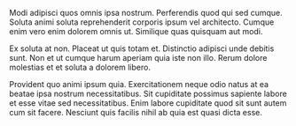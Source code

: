 Modi adipisci quos omnis ipsa nostrum. Perferendis quod qui sed cumque. Soluta animi soluta reprehenderit corporis ipsum vel architecto. Cumque enim vero enim dolorem omnis ut. Similique quas quisquam aut modi.
 Ex soluta at non. Placeat ut quis totam et. Distinctio adipisci unde debitis sunt. Non et ut cumque harum aperiam quia iste non illo. Rerum dolore molestias et et soluta a dolorem libero.
 Provident quo animi ipsum quia. Exercitationem neque odio natus at ea beatae ipsa nostrum necessitatibus. Sit cupiditate possimus sapiente labore et esse vitae sed necessitatibus. Enim labore cupiditate quod sit sunt autem cum sit facere. Nesciunt quis facilis nihil ab quia est quasi dicta esse.